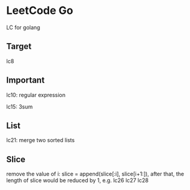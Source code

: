 # LeetCode Go

LC for golang

## Target

lc8

## Important

lc10: regular expression

lc15: 3sum

## List

lc21: merge two sorted lists

## Slice 

remove the value of i: slice = append(slice[:i], slice[i+1:]), after that, the length of slice would be reduced by 1, e.g. lc26 lc27 lc28